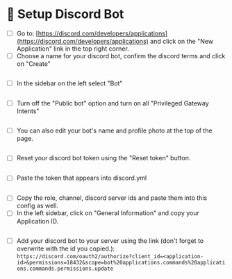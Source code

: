 # 🤖 Setup Discord Bot

* [ ] Go to: [https://discord.com/developers/applications](https://discord.com/developers/applications) and click on the "New Application" link in the top right corner.
* [ ] Choose a name for your discord bot, confirm the discord terms and click on "Create"&#x20;

<figure><img src="https://i.imgur.com/Y7wYDXL.png" alt=""><figcaption></figcaption></figure>

* [ ] In the sidebar on the left select "Bot"

<figure><img src="https://i.imgur.com/P4AVLGL.png" alt=""><figcaption></figcaption></figure>

* [ ] Turn off the "Public bot" option and turn on all "Privileged Gateway Intents"

<figure><img src="https://i.imgur.com/uZRoirf.gif" alt=""><figcaption></figcaption></figure>

* [ ] You can also edit your bot's name and profile photo at the top of the page.

<figure><img src="https://i.imgur.com/Hw44cM1.png" alt=""><figcaption></figcaption></figure>

* [ ] Reset your discord bot token using the "Reset token" button.

<figure><img src="https://i.imgur.com/O9UyS2q.png" alt=""><figcaption></figcaption></figure>

* [ ] Paste the token that appears into discord.yml

<figure><img src="https://i.imgur.com/T3KSplG.png" alt=""><figcaption></figcaption></figure>

* [ ] Copy the role, channel, discord server ids and paste them into this config as well.
* [ ] In the left sidebar, click on "General Information" and copy your Application ID.

<figure><img src="https://i.imgur.com/zetKFuq.png" alt=""><figcaption></figcaption></figure>

* [ ] Add your discord bot to your server using the link (don't forget to overwrite with the id you copied.): `https://discord.com/oauth2/authorize?client_id=<application-id>&permissions=18432&scope=bot%20applications.commands%20applications.commands.permissions.update`

<figure><img src="https://i.imgur.com/5LRIYex.png" alt=""><figcaption></figcaption></figure>
